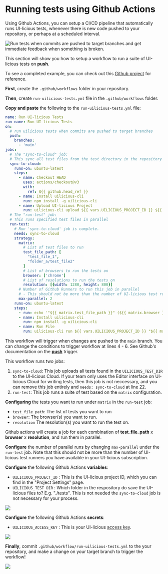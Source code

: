 # Running tests using Github Actions

Using Github Actions, you can setup a CI/CD pipeline that automatically runs UI-licious tests, whenever there is new code pushed to your repository, or perhaps at a scheduled interval.

![Run tests when commits are pushed to target branches and get immediate feedback when something is broken.](/static/img/github-actions/github-actions-run-tests-pushed-commits-job-statuses.png)

This section will show you how to setup a workflow to run a suite of UI-licious tests on **push**.

To see a completed example, you can check out this [Github project](https://github.com/uilicious/github-tests) for reference. 

**First**, create the `.github/workflows` folder in your repository.

**Then**, create `run-uilicious-tests.yml` file in the `.github/workflows` folder.

**Copy and paste** the following to the `run-uilicious-tests.yml` file:
```yaml
name: Run UI-licious Tests
run-name: Run UI-licious Tests
on:
  # run uilicious tests when commits are pushed to target branches
  push:
    branches:
      - 'main'
jobs:
  # The "sync-to-cloud" job:
  # This sync all test files from the test directory in the repository to UI-licious Cloud
  sync-to-cloud:
    runs-on: ubuntu-latest
    steps:
      - name: Checkout HEAD
        uses: actions/checkout@v3
        with:
          ref: ${{ github.head_ref }}
      - name: Install uilicious-cli
        run: npm install -g uilicious-cli
      - name: Upload UI-licious Project
        run: uilicious-cli upload ${{ vars.UILICIOUS_PROJECT_ID }} ${{ vars.UILICIOUS_TEST_DIR }} --key ${{ secrets.UILICIOUS_ACCESS_KEY }}
  # The "run-test" job:
  # This runs specified test files in parallel
  run-test:
    # Run 'sync-to-cloud' job is complete.
    needs: sync-to-cloud 
    strategy:
      matrix: 
        # List of test files to run
        test_file_path: [
          "test_file_1",
          "folder_a/test_file2" 
        ]
        # List of browsers to run the tests on
        browser: ['chrome']
        # List of resolutions to run the tests on
        resolution: [{width: 1280, height: 800}]
      # Number of Github Runners to run this job in parallel
      # - This should not be more than the number of UI-licious test runners that you have available
      max-parallel: 2 
    runs-on: ubuntu-latest
    steps:
      - run: echo '"${{ matrix.test_file_path }}" (${{ matrix.browser }} ${{ matrix.resolution.width }}x${{ matrix.resolution.height }})'
      - name: Install uilicious-cli
        run: npm install -g uilicious-cli
      - name: Run File
        run: uilicious-cli run ${{ vars.UILICIOUS_PROJECT_ID }} "${{ matrix.test_file_path }}" --browser ${{ matrix.browser }} --width ${{ matrix.resolution.width }} --height ${{ matrix.resolution.height }} --key ${{ secrets.UILICIOUS_ACCESS_KEY }}
```

This workflow will trigger when changes are pushed to the `main` branch. You can change the conditions to trigger workflow at lines 4 - 6. See Github's documentation on the [**push**](https://docs.github.com/en/actions/using-workflows/events-that-trigger-workflows#push) trigger.

This workflow runs two jobs:
1. `sync-to-cloud`: This job uploads all tests found in the `UILICIOUS_TEST_DIR` to the UI-licious Cloud. If your team only uses the Editor interface on UI-licious Cloud for writing tests, then this job is not neccessary, and you can remove this job entirely and `needs: sync-to-cloud` at line 22.
2. `run-test`: This job runs a suite of test based on the `matrix` configuration.

**Configuring** the tests you want to run under `matrix` in the `run-test` job:
  - `test_file_path`: The list of tests you want to run
  - `browser`: The browser(s) you want to run.
  - `resolution` The resolution(s) you want to run the test on. 

Github actions will create a job for each combination of **test_file_path** x **browser** x **resolution**, and run them in parallel. 

**Configure** the number of parallel runs by changing `max-parallel` under the `run-test` job. Note that this should not be more than the number of UI-licious test runners you have available in your UI-licious subscription.

**Configure** the following Github Actions **variables**:
- `UILICIOUS_PROJECT_ID` : This is the UI-licious project ID, which you can find in the "Project Settings" page.
- `UILICIOUS_TEST_DIR` : Which folder in the respository do save the UI-licious files to? E.g. "./tests". This is not needed the `sync-to-cloud` job is not necessary for your process.

![](/static/img/github-actions/github-actions-variables.png)

**Configure** the following Github Actions **secrets**:
- `UILICIOUS_ACCESS_KEY` : This is your UI-licious [access key](https://user.uilicious.com/accessKeys).

![](/static/img/github-actions/github-actions-secrets.png)

**Finally**, commit `.github/workflow/run-uilicious-tests.yml` to the your repository, and make a change on your target branch to trigger the workflow!

![](/static/img/github-actions/github-actions-run-tests-on-push.png)
